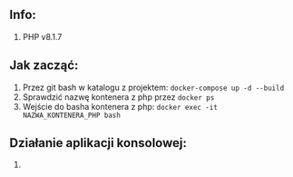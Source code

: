 ## Info:
1. PHP v8.1.7

## Jak zacząć:
1. Przez git bash w katalogu z projektem: `docker-compose up -d --build`
2. Sprawdzić nazwę kontenera z php przez `docker ps`
3. Wejście do basha kontenera z php: `docker exec -it NAZWA_KONTENERA_PHP bash`

## Działanie aplikacji konsolowej:
1. 
